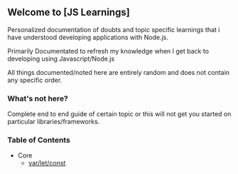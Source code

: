 ## Welcome to [JS Learnings]

Personalized documentation of doubts and topic specific learnings that i have understood developing applications with Node.js.

Primarily Documentated to refresh my knowledge when I get back to developing using Javascript/Node.js

All things documented/noted here are entirely random and does not contain any specific order.

### What's not here?
Complete end to end guide of certain topic or this will not get you started on particular libraries/frameworks. 

### Table of Contents
* Core
	* [var/let/const](./core/var-let-const.md)
